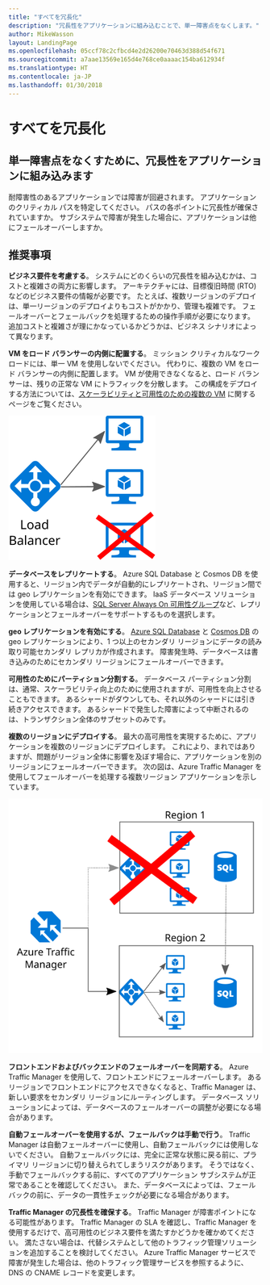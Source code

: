 ```yaml
---
title: "すべてを冗長化"
description: "冗長性をアプリケーションに組み込むことで、単一障害点をなくします。"
author: MikeWasson
layout: LandingPage
ms.openlocfilehash: 05ccf78c2cfbcd4e2d26200e70463d388d54f671
ms.sourcegitcommit: a7aae13569e165d4e768ce0aaaac154ba612934f
ms.translationtype: HT
ms.contentlocale: ja-JP
ms.lasthandoff: 01/30/2018
---
```

# <a name="make-all-things-redundant"></a>すべてを冗長化

## <a name="build-redundancy-into-your-application-to-avoid-having-single-points-of-failure"></a>単一障害点をなくすために、冗長性をアプリケーションに組み込みます

耐障害性のあるアプリケーションでは障害が回避されます。 アプリケーションのクリティカル パスを特定してください。 パスの各ポイントに冗長性が確保されていますか。 サブシステムで障害が発生した場合に、アプリケーションは他にフェールオーバーしますか。

## <a name="recommendations"></a>推奨事項 

**ビジネス要件を考慮する**。 システムにどのくらいの冗長性を組み込むかは、コストと複雑さの両方に影響します。 アーキテクチャには、目標復旧時間 (RTO) などのビジネス要件の情報が必要です。 たとえば、複数リージョンのデプロイは、単一リージョンのデプロイよりもコストがかかり、管理も複雑です。 フェールオーバーとフェールバックを処理するための操作手順が必要になります。 追加コストと複雑さが理にかなっているかどうかは、ビジネス シナリオによって異なります。

**VM をロード バランサーの内側に配置する**。 ミッション クリティカルなワークロードには、単一 VM を使用しないでください。 代わりに、複数の VM をロード バランサーの内側に配置します。 VM が使用できなくなると、ロード バランサーは、残りの正常な VM にトラフィックを分散します。 この構成をデプロイする方法については、[スケーラビリティと可用性のための複数の VM][multi-vm-blueprint] に関するページをご覧ください。

![](./images/load-balancing.svg)

**データベースをレプリケートする**。 Azure SQL Database と Cosmos DB を使用すると、リージョン内でデータが自動的にレプリケートされ、リージョン間では geo レプリケーションを有効にできます。 IaaS データベース ソリューションを使用している場合は、[SQL Server Always On 可用性グループ][sql-always-on]など、レプリケーションとフェールオーバーをサポートするものを選択します。 

**geo レプリケーションを有効にする**。 [Azure SQL Database][sql-geo-replication] と [Cosmos DB][cosmosdb-geo-replication] の geo レプリケーションにより、1 つ以上のセカンダリ リージョンにデータの読み取り可能セカンダリ レプリカが作成されます。 障害発生時、データベースは書き込みのためにセカンダリ リージョンにフェールオーバーできます。

**可用性のためにパーティション分割する**。 データベース パーティション分割は、通常、スケーラビリティ向上のために使用されますが、可用性を向上させることもできます。 あるシャードがダウンしても、それ以外のシャードには引き続きアクセスできます。 あるシャードで発生した障害によって中断されるのは、トランザクション全体のサブセットのみです。 

**複数のリージョンにデプロイする**。 最大の高可用性を実現するために、アプリケーションを複数のリージョンにデプロイします。 これにより、まれではありますが、問題がリージョン全体に影響を及ぼす場合に、アプリケーションを別のリージョンにフェールオーバーできます。 次の図は、Azure Traffic Manager を使用してフェールオーバーを処理する複数リージョン アプリケーションを示しています。

![](images/failover.svg)

**フロントエンドおよびバックエンドのフェールオーバーを同期する**。 Azure Traffic Manager を使用して、フロントエンドにフェールオーバーします。 あるリージョンでフロントエンドにアクセスできなくなると、Traffic Manager は、新しい要求をセカンダリ リージョンにルーティングします。 データベース ソリューションによっては、データベースのフェールオーバーの調整が必要になる場合があります。 

**自動フェールオーバーを使用するが、フェールバックは手動で行う**。 Traffic Manager は自動フェールオーバーに使用し、自動フェールバックには使用しないでください。 自動フェールバックには、完全に正常な状態に戻る前に、プライマリ リージョンに切り替えられてしまうリスクがあります。 そうではなく、手動でフェールバックする前に、すべてのアプリケーション サブシステムが正常であることを確認してください。 また、データベースによっては、フェールバックの前に、データの一貫性チェックが必要になる場合があります。

**Traffic Manager の冗長性を確保する**。 Traffic Manager が障害ポイントになる可能性があります。 Traffic Manager の SLA を確認し、Traffic Manager を使用するだけで、高可用性のビジネス要件を満たすかどうかを確かめてください。 満たさない場合は、代替システムとして他のトラフィック管理ソリューションを追加することを検討してください。 Azure Traffic Manager サービスで障害が発生した場合は、他のトラフィック管理サービスを参照するように、DNS の CNAME レコードを変更します。



<!-- links -->

[multi-vm-blueprint]: ../../reference-architectures/virtual-machines-windows/multi-vm.md

[cassandra]: http://cassandra.apache.org/
[cosmosdb-geo-replication]: /azure/cosmos-db/distribute-data-globally
[sql-always-on]: https://msdn.microsoft.com/library/hh510230.aspx
[sql-geo-replication]: /azure/sql-database/sql-database-geo-replication-overview
